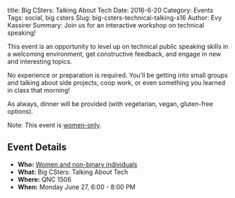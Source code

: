 title: Big CSters: Talking About Tech
Date: 2016-6-20
Category: Events
Tags: social, big csters
Slug: big-csters-technical-talking-s16
Author: Evy Kassirer
Summary: Join us for an interactive workshop on technical speaking!

This event is an opportunity to level up on technical public speaking skills in a welcoming environment, get constructive feedback, and engage in new and interesting topics.

No experience or preparation is required. You'll be getting into small groups and talking about side projects, coop work, or even something you learned in class that morning!

As always, dinner will be provided (with vegetarian, vegan, gluten-free options).

Note: This event is [women-only]({filename}/pages/faq.md).

## Event Details ##

+ **Who:** [Women and non-binary individuals]({filename}/pages/faq.md)
+ **What:** Big CSters: Talking About Tech
+ **Where:** QNC 1506
+ **When:** Monday June 27, 6:00 - 8:00 PM
